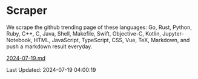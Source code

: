 # Scraper

We scrape the github trending page of these languages: Go, Rust, Python, Ruby, C++, C, Java, Shell, Makefile, Swift, Objective-C, Kotlin, Jupyter-Notebook, HTML, JavaScript, TypeScript, CSS, Vue, TeX, Markdown, and push a markdown result everyday.

[2024-07-19.md](https://github.com/yangwenmai/github-trending-backup/blob/master/2024-07-19.md)

Last Updated: 2024-07-19 04:00:19